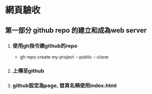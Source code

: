  # 網頁驗收
 ## 第一部分 github repo 的建立和成為web server

 1. ### 使用gh指令建github的repo
    - gh repo create my-project --public --clone
 2. ### 上傳至github

 3. ### github設定為page, 首頁名稱使用index.html
